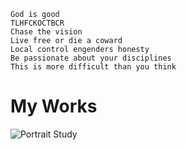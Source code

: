 ```
God is good
TLHFCKOCTBCR
Chase the vision
Live free or die a coward
Local control engenders honesty
Be passionate about your disciplines
This is more difficult than you think
```
# My Works

![Portrait Study](https://i.imgur.com/kO2ADZf.jpg)
